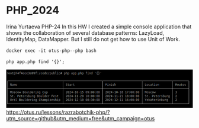 # PHP_2024

Irina Yurtaeva PHP-24
In this HW I created a simple console application that shows the collaboration of several database patterns: LazyLoad, IdentityMap, DataMapper. But I still do not get how to use Unit of Work.

```shell
docker exec -it otus-php--php bash

```
```shell
php app.php find '{}';
```
![](example.png)
https://otus.ru/lessons/razrabotchik-php/?utm_source=github&utm_medium=free&utm_campaign=otus
